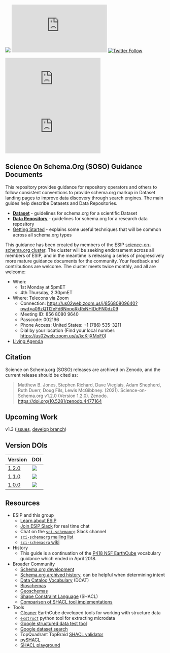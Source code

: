 <a id="top"></a>
[<img src ="https://zenodo.org/badge/DOI/10.5281/zenodo.2628755.svg"/>](https://doi.org/10.5281/zenodo.2628755) 
![GitHub release (latest by date)](https://img.shields.io/github/v/release/ESIPFed/science-on-schema.org)
[![Twitter Follow](https://img.shields.io/twitter/follow/ScienceOnSchema.svg?style=social&label=Follow)](https://twitter.com/ScienceOnSchema)

![GitHub last commit](https://img.shields.io/github/last-commit/ESIPFed/science-on-schema.org)
![GitHub contributors](https://img.shields.io/github/contributors/ESIPFed/science-on-schema.org)


<a id="guides"></a>
## Science On Schema.Org (SOSO) Guidance Documents ##

This repository provides guidance for repository operators and others to follow consistent conventions to provide schema.org markup in Dataset landing pages to improve data discovery through search engines. The main guides help describe Datasets and Data Repositories.

* __[Dataset](/guides/Dataset.md)__ - guidelines for schema.org for a scientific Dataset
* __[Data Repository](/guides/DataRepository.md)__ - guidelines for schema.org for a research data repository
* [Getting Started](/guides/GETTING-STARTED.md) - explains some useful techniques that will be common across all schema.org types

This guidance has been created by members of the ESIP [science-on-schema.org cluster](http://wiki.esipfed.org/index.php/Schema.org_Cluster). The cluster will be seeking endorsement across all members of ESIP, and in the meantime is releasing a series of progressively more mature guidance documents for the community. Your feedback and contributions are welcome. The cluster meets twice monthly, and all are welcome:

- When: 
    - 1st Monday at 5pmET
    - 4th Thursday, 2:30pmET
- Where: Telecons via Zoom
    - Connection: https://us02web.zoom.us/j/85680809640?pwd=a09zQTl2eFd6NnpoRkRxNHlDdFN0dz09
    - Meeting ID: 856 8080 9640
    - Passcode: 002196
    - Phone Access: United States: +1 (786) 535-3211
    - Dial by your location (Find your local number: https://us02web.zoom.us/u/kcKljXMoF0)
- [Living Agenda](https://docs.google.com/document/d/1tIlDVnKeocO1E_SSbNaldv0avORfGFdmYDNk_3ub6ik/edit?ts=5d9ed12d)

## Citation

Science on Schema.org (SOSO) releases are archived on Zenodo, and the current release should be cited as:

>  Matthew B. Jones, Stephen Richard,  Dave Vieglais, Adam Shepherd, Ruth Duerr, Doug Fils, Lewis McGibbney. (2021). Science-on-Schema.org v1.2.0 (Version 1.2.0). Zenodo. https://doi.org/10.5281/zenodo.4477164

## Upcoming Work

v1.3 ([issues](https://github.com/ESIPFed/science-on-schema.org/milestone/6), [develop branch](https://github.com/ESIPFed/science-on-schema.org/tree/develop))

## Version DOIs

| Version | DOI |
| ------------- | ------------- |
|[1.2.0](https://github.com/ESIPFed/science-on-schema.org/releases/tag/1.2.0)|[<img src="https://zenodo.org/badge/DOI/10.5281/zenodo.4477164.svg"/>](https://doi.org/10.5281/zenodo.4477164)|
|[1.1.0](https://github.com/ESIPFed/science-on-schema.org/releases/tag/1.1.0)|[<img src="https://zenodo.org/badge/DOI/10.5281/zenodo.3736235.svg"/>](https://doi.org/10.5281/zenodo.3736235)|
|[1.0.0](https://github.com/ESIPFed/science-on-schema.org/releases/tag/1.0.0)|[<img src ="https://zenodo.org/badge/DOI/10.5281/zenodo.2628756.svg"/>](https://doi.org/10.5281/zenodo.2628756)|

## Resources

* ESIP and this group
  * [Learn about ESIP](https://www.esipfed.org/)
  * [Join ESIP Slack](https://esip-slack-invite.herokuapp.com/) for real time chat
  * Chat on the [`sci-schemaorg`](https://esip-all.slack.com/archives/sci-schemaorg) Slack channel
  * [`sci-schemaorg` mailing list](https://lists.esipfed.org/mailman/listinfo/esip-schema-dot-org)
  * [`sci-schemaorg` wiki](http://wiki.esipfed.org/index.php/Schema.org_Cluster)
* History
  * This guide is a continuation of the [P418 NSF EarthCube](https://github.com/earthcubearchitecture-project418/p418Vocabulary) vocabulary guidance which ended in April 2018.
* Broader Community
  * [Schema.org development](https://github.com/schemaorg/schemaorg)
  * [Schema.org archived history](https://www.w3.org/wiki/index.php?title=WebSchemas/SchemaDotOrgProposalsArchive#2011-2014_Proposals_for_Schema.org), can be helpful when determining intent
  * [Data Catalog Vocabulary](https://www.w3.org/TR/vocab-dcat/) (DCAT)
  * [Bioschemas](https://bioschemas.org/)
  * [Geoschemas](https://geoschemas.org/)
  * [Shape Constraint Language](https://www.w3.org/TR/shacl/) (SHACL)
  * [Comparison of SHACL tool implementations](https://w3c.github.io/data-shapes/data-shapes-test-suite/#validate-rdf-data-tests)
* Tools
  * [Gleaner](https://gleaner.io) EarthCube developed tools for working with structure data 
  * [`exstruct`](https://github.com/scrapinghub/extruct) python tool for extracting microdata
  * [Google structured data test tool](https://search.google.com/structured-data/testing-tool/u/0/)
  * [Google dataset search](https://toolbox.google.com/datasetsearch)
  * TopQuadrant TopBraid [SHACL validator](https://github.com/TopQuadrant/shacl)
  * [pySHACL](https://github.com/RDFLib/pySHACL)
  * [SHACL playground](https://shacl.org/playground/)
